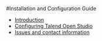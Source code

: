 #Installation and Configuration Guide

* [Introduction](./introduction.md)
* [Configuring Talend Open Studio](./configuring_tos.md)
* [Issues and contact information](./issues_and_contact.md)